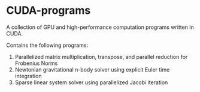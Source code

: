 # CUDA-programs
A collection of GPU and high-performance computation programs written in CUDA.

Contains the following programs:
1. Parallelized matrix multiplication, transpose, and parallel reduction for Frobenius Norms
2. Newtonian gravitational n-body solver using explicit Euler time integration
3. Sparse linear system solver using parallelized Jacobi iteration
